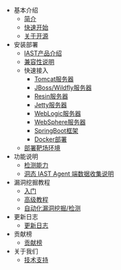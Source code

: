 - 基本介绍
  - [简介](doc/tutorial/intro.md)
  - [快速开始](doc/tutorial/quickstart.md)
  - [关于开源](doc/tutorial/opensource.md)
- 安装部署
  - [IAST产品介绍](doc/deploy/versions.md)
  - [兼容性说明](doc/deploy/compat.md)
  - 快速接入
    - [Tomcat服务器](doc/deploy/manual/tomcat.md)
    - [JBoss/Wildfly服务器](doc/deploy/manual/jboss.md)
    - [Resin服务器](doc/deploy/manual/resin.md)
    - [Jetty服务器](doc/deploy/manual/jetty.md)
    - [WebLogic服务器](doc/deploy/manual/weblogic.md)
    - [WebSphere服务器](doc/deploy/manual/websphere.md)
    - [SpringBoot框架](doc/deploy/manual/springboot.md)
    - [Docker部署](doc/deploy/manual/docker.md)
  - [部署靶场环境](doc/deploy/vulns.md)
- 功能说明
  - [检测能力](doc/features/detects.md)
  - [洞态 IAST Agent 端数据收集说明](doc/features/datacollection.md)
- 漏洞挖掘教程
  - [入门](doc/bugbountry/quickstart.md)
  - [高级教程](doc/bugbountry/custom.md)
  - [自动化漏洞挖掘/检测](doc/bugbountry/flag.md)
- 更新日志
  - [更新日志](doc/changes/changelog.md)
- 贡献榜
  - [贡献榜](doc/contributions.md)
- 关于我们
  - [技术支持](doc/aboutus/support.md)
